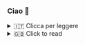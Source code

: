 ### Ciao 👋

<details>
  <summary>🇮🇹 Clicca per leggere</summary>
  
  Benvenuto sulla mia pagina GitHub!
  
  Mi chiamo Daniele Salatti, e lavoro come Software Engineer per Facebook a Seattle.
  
</details>

<details>
  <summary>🇬🇧 Click to read</summary>
  
  Welcome to my GitHub home!
  
  My name is Daniele Salatti, and I work as a Software Engineer at Facebook in Seattle.
  
</details>



<!--
**DanieleSalatti/DanieleSalatti** is a ✨ _special_ ✨ repository because its `README.md` (this file) appears on your GitHub profile.

Here are some ideas to get you started:

- 🔭 I’m currently working on ...
- 🌱 I’m currently learning ...
- 👯 I’m looking to collaborate on ...
- 🤔 I’m looking for help with ...
- 💬 Ask me about ...
- 📫 How to reach me: ...
- 😄 Pronouns: ...
- ⚡ Fun fact: ...
-->
